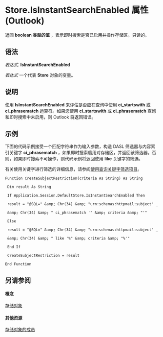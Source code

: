 
# Store.IsInstantSearchEnabled 属性 (Outlook)

返回 **boolean 类型的值** ，表示即时搜索是否已启用并操作存储区。只读的。


## 语法

 _表达式_. **IsInstantSearchEnabled**

 _表达式_ 一个代表 **Store** 对象的变量。


## 说明

使用 **IsInstantSearchEnabled** 来评估是否应在查询中使用 **ci_startswith** 或 **ci_phrasematch** 运算符。如果您使用 **ci_startswith** 或 **ci_phrasematch** 查询和即时搜索中未启用，则 Outlook 将返回错误。


## 示例

下面的代码示例接受一个匹配字符串作为输入参数，构造 DASL 筛选器与内容索引关键字 **ci_phrasematch** ，如果即时搜索启用对存储区，并返回该筛选器。否则，如果即时搜索不可操作，则代码示例将返回使用 **like** 关键字的筛选。

有关使用关键字进行筛选的详细信息，请参阅[使用查询关键字筛选项目](http://msdn.microsoft.com/library/d7e6b169-c5fd-7acc-f077-658a153a921f%28Office.15%29.aspx)。




```
Function CreateSubjectRestriction(criteria As String) As String 
 
 Dim result As String 
 
 If Application.Session.DefaultStore.IsInstantSearchEnabled Then 
 
 result = "@SQL=" &amp; Chr(34) &amp; "urn:schemas:httpmail:subject" _ 
 
 &amp; Chr(34) &amp; " ci_phrasematch '" &amp; criteria &amp; "'" 
 
 Else 
 
 result = "@SQL=" &amp; Chr(34) &amp; "urn:schemas:httpmail:subject" _ 
 
 &amp; Chr(34) &amp; " like '%" &amp; criteria &amp; "%'" 
 
 End If 
 
 CreateSubjectRestriction = result 
 
End Function
```


## 另请参阅


#### 概念


[存储对象](1eb22fe9-8849-7476-5388-2515b48591b9.md)
#### 其他资源


[存储对象的成员](84c1d423-e507-0b3b-6570-33829b94be04.md)